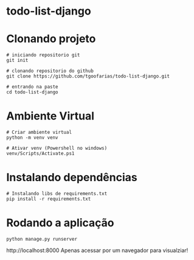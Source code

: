 # todo-list-django

# Clonando projeto
```
# iniciando repositorio git
git init

# clonando repositorio do github
git clone https://github.com/tgoofarias/todo-list-django.git

# entrando na paste
cd todo-list-django
```

# Ambiente Virtual
``` 
# Criar ambiente virtual
python -m venv venv

# Ativar venv (Powershell no windows)
venv/Scripts/Activate.ps1
```

# Instalando dependências
```
# Instalando libs de requirements.txt
pip install -r requirements.txt
```

# Rodando a aplicação
```
python manage.py runserver
```

http://localhost:8000
Apenas acessar por um navegador para visualziar!